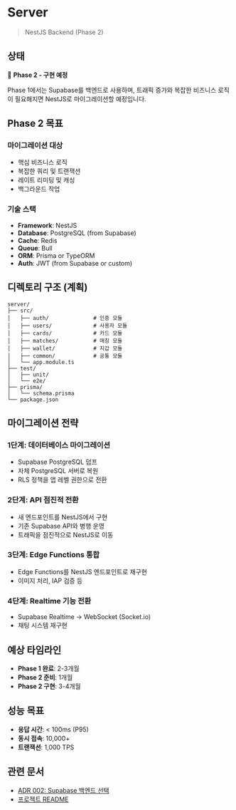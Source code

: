 # Server

> NestJS Backend (Phase 2)

## 상태

🚧 **Phase 2 - 구현 예정**

Phase 1에서는 Supabase를 백엔드로 사용하며, 트래픽 증가와 복잡한 비즈니스 로직이 필요해지면 NestJS로 마이그레이션할 예정입니다.

## Phase 2 목표

### 마이그레이션 대상
- 핵심 비즈니스 로직
- 복잡한 쿼리 및 트랜잭션
- 레이트 리미팅 및 캐싱
- 백그라운드 작업

### 기술 스택
- **Framework**: NestJS
- **Database**: PostgreSQL (from Supabase)
- **Cache**: Redis
- **Queue**: Bull
- **ORM**: Prisma or TypeORM
- **Auth**: JWT (from Supabase or custom)

## 디렉토리 구조 (계획)

```
server/
├── src/
│   ├── auth/              # 인증 모듈
│   ├── users/             # 사용자 모듈
│   ├── cards/             # 카드 모듈
│   ├── matches/           # 매칭 모듈
│   ├── wallet/            # 지갑 모듈
│   ├── common/            # 공통 모듈
│   └── app.module.ts
├── test/
│   ├── unit/
│   └── e2e/
├── prisma/
│   └── schema.prisma
└── package.json
```

## 마이그레이션 전략

### 1단계: 데이터베이스 마이그레이션
- Supabase PostgreSQL 덤프
- 자체 PostgreSQL 서버로 복원
- RLS 정책을 앱 레벨 권한으로 전환

### 2단계: API 점진적 전환
- 새 엔드포인트를 NestJS에서 구현
- 기존 Supabase API와 병행 운영
- 트래픽을 점진적으로 NestJS로 이동

### 3단계: Edge Functions 통합
- Edge Functions를 NestJS 엔드포인트로 재구현
- 이미지 처리, IAP 검증 등

### 4단계: Realtime 기능 전환
- Supabase Realtime → WebSocket (Socket.io)
- 채팅 시스템 재구현

## 예상 타임라인

- **Phase 1 완료**: 2-3개월
- **Phase 2 준비**: 1개월
- **Phase 2 구현**: 3-4개월

## 성능 목표

- **응답 시간**: < 100ms (P95)
- **동시 접속**: 10,000+
- **트랜잭션**: 1,000 TPS

## 관련 문서

- [ADR 002: Supabase 백엔드 선택](../docs/ADR/002-supabase-backend.md)
- [프로젝트 README](../README.md)
